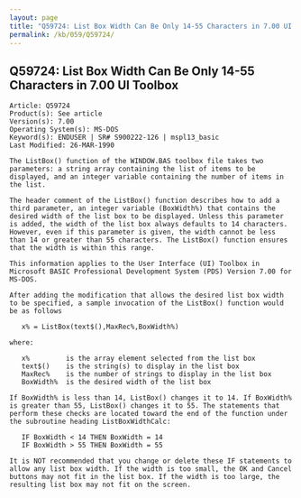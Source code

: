 ```yaml
---
layout: page
title: "Q59724: List Box Width Can Be Only 14-55 Characters in 7.00 UI Toolbox"
permalink: /kb/059/Q59724/
---
```


## Q59724: List Box Width Can Be Only 14-55 Characters in 7.00 UI Toolbox

	Article: Q59724
	Product(s): See article
	Version(s): 7.00
	Operating System(s): MS-DOS
	Keyword(s): ENDUSER | SR# S900222-126 | mspl13_basic
	Last Modified: 26-MAR-1990
	
	The ListBox() function of the WINDOW.BAS toolbox file takes two
	parameters: a string array containing the list of items to be
	displayed, and an integer variable containing the number of items in
	the list.
	
	The header comment of the ListBox() function describes how to add a
	third parameter, an integer variable (BoxWidth%) that contains the
	desired width of the list box to be displayed. Unless this parameter
	is added, the width of the list box always defaults to 14 characters.
	However, even if this parameter is given, the width cannot be less
	than 14 or greater than 55 characters. The ListBox() function ensures
	that the width is within this range.
	
	This information applies to the User Interface (UI) Toolbox in
	Microsoft BASIC Professional Development System (PDS) Version 7.00 for
	MS-DOS.
	
	After adding the modification that allows the desired list box width
	to be specified, a sample invocation of the ListBox() function would
	be as follows
	
	   x% = ListBox(text$(),MaxRec%,BoxWidth%)
	
	where:
	
	   x%         is the array element selected from the list box
	   text$()    is the string(s) to display in the list box
	   MaxRec%    is the number of strings to display in the list box
	   BoxWidth%  is the desired width of the list box
	
	If BoxWidth% is less than 14, ListBox() changes it to 14. If BoxWidth%
	is greater than 55, ListBox() changes it to 55. The statements that
	perform these checks are located toward the end of the function under
	the subroutine heading ListBoxWidthCalc:
	
	   IF BoxWidth < 14 THEN BoxWidth = 14
	   IF BoxWidth > 55 THEN BoxWidth = 55
	
	It is NOT recommended that you change or delete these IF statements to
	allow any list box width. If the width is too small, the OK and Cancel
	buttons may not fit in the list box. If the width is too large, the
	resulting list box may not fit on the screen.
